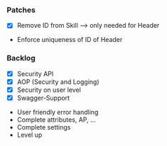 ### Patches 
- [x] Remove ID from Skill --> only needed for Header
- Enforce uniqueness of ID of Header

### Backlog
- [x] Security API
- [x] AOP (Security and Logging)
- [x] Security on user level
- [x] Swagger-Support
- User friendly error handling
- Complete attributes, AP, ...
- Complete settings 
- Level up

